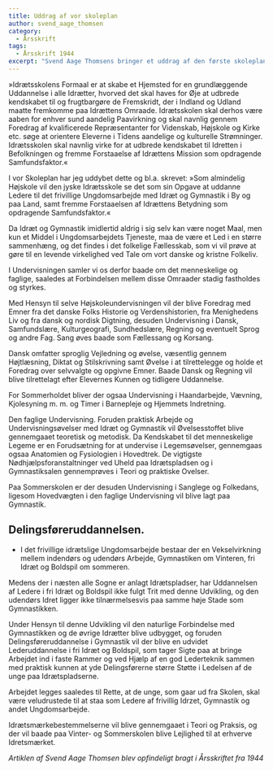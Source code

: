 ```yaml
---
title: Uddrag af vor skoleplan
author: svend_aage_thomsen
category:
  - Årsskrift
tags:
  - Årsskrift 1944
excerpt: "Svend Aage Thomsens bringer et uddrag af den første skoleplan for Den Jyske Idrætsskole."
---
```


»Idrætsskolens Formaal er at skabe et Hjemsted for en grundlæggende Uddannelse i alle Idrætter, hvorved det skal haves for Øje at udbrede kendskabet til og frugtbargøre de Fremskridt, der i Indland og Udland maatte fremkomme paa Idrættens Omraade. Idrætsskolen skal derhos være aaben for enhver sund aandelig Paavirkning og skal navnlig gennem Foredrag af kvalificerede Repræsentanter for Videnskab, Højskole og Kirke etc. søge at orientere Eleverne i Tidens aandelige og kulturelle Strømninger. Idrætsskolen skal navnlig virke for at udbrede kendskabet til Idretten i Befolkningen og fremme Forstaaelse af Idrættens Mission som opdragende Samfundsfaktor.«

I vor Skoleplan har jeg uddybet dette og bl.a. skrevet: »Som almindelig Højskole vil den jyske Idrætsskole se det som sin Opgave at uddanne Ledere til det frivillige Ungdomsarbejde med Idræt og Gymnastik i By og paa Land, samt fremme Forstaaelsen af Idrættens Betydning som opdragende Samfundsfaktor.«

Da Idræt og Gymnastik imidlertid aldrig i sig selv kan være noget Maal, men kun et Middel i Ungdomsarbejdets Tjeneste, maa de være et Led i en større sammenhæng, og det findes i det folkelige Fællesskab, som vi vil prøve at gøre til en levende virkelighed ved Tale om vort danske og kristne Folkeliv.

I Undervisningen samler vi os derfor baade om det menneskelige og faglige, saaledes at Forbindelsen mellem disse Omraader stadig fastholdes og styrkes.

Med Hensyn til selve Højskoleundervisningen vil der blive Foredrag med Emner fra det danske Folks Historie og Verdenshistorien, fra Menighedens Liv og fra dansk og nordisk Digtning, desuden Undervisning i Dansk, Samfundslære, Kulturgeografi, Sundhedslære, Regning og eventuelt Sprog og andre Fag.
Sang øves baade som Fællessang og Korsang.

Dansk omfatter sproglig Vejledning og øvelse, væsentlig gennem Højtlæsning, Diktat og Stilskrivning samt Øvelse i at tilrettelegge og holde et Foredrag over selvvalgte og opgivne Emner. Baade Dansk og Regning vil blive tilrettelagt efter Elevernes Kunnen og tidligere Uddannelse.

For Sommerholdet bliver der ogsaa Undervisning i Haandarbejde, Vævning, Kjolesyning m. m. og Timer i Barnepleje og Hjemmets Indretning.

Den faglige Undervisning. Foruden praktisk Arbejde og Undervisningsøvelser med Idræt og Gymnastik vil Øvelsesstoffet blive gennemgaaet teoretisk og metodisk. Da Kendskabet til det menneskelige Legeme er en Forudsætning for at undervise i Legemsøvelser, gennemgaas ogsaa Anatomien og Fysiologien i Hovedtrek. De vigtigste Nødhjælpsforanstaltninger ved Uheld paa Idrætspladsen og i Gymnastiksalen gennemprøves i Teori og praktiske Ovelser.

Paa Sommerskolen er der desuden Undervisning i Sanglege og Folkedans, ligesom Hovedvægten i den faglige Undervisning vil blive lagt paa Gymnastik.

## Delingsføreruddannelsen. 

- I det frivillige idrætslige Ungdomsarbejde bestaar der en Vekselvirkning mellem indendørs og udendørs Arbejde, Gymnastiken om Vinteren, fri Idræt og Boldspil om sommeren.

Medens der i næsten alle Sogne er anlagt Idrætspladser, har Uddannelsen af Ledere i fri Idræt og Boldspil ikke fulgt Trit med denne Udvikling, og den udendørs Idret ligger ikke tilnærmelsesvis paa samme høje Stade som Gymnastikken.

Under Hensyn til denne Udvikling vil den naturlige Forbindelse med Gymnastikken og de øvrige Idrætter blive udbygget, og foruden Delingsføreruddannelse i Gymnastik vil der blive en udvidet Lederuddannelse i fri Idræt og Boldspil, som tager Sigte paa at bringe Arbejdet ind i faste Rammer og ved Hjælp af en god Lederteknik sammen med praktisk kunnen at yde Delingsførerne større Støtte i Ledelsen af de unge paa Idrætspladserne.

Arbejdet legges saaledes til Rette, at de unge, som gaar ud fra Skolen, skal være veludrustede til at staa som Ledere af frivillig Idrzet, Gymnastik og andet Ungdomsarbejde.

Idrætsmærkebestemmelserne vil blive gennemgaaet i Teori og Praksis, og der vil baade paa Vinter- og Sommerskolen blive Lejlighed til at erhverve Idretsmærket.

_Artiklen af Svend Aage Thomsen blev opfindeligt bragt i Årsskriftet fra 1944_
